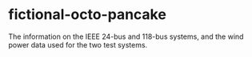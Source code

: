 # fictional-octo-pancake
The information on the IEEE 24-bus and 118-bus systems, and the wind power data used for the two test systems.
